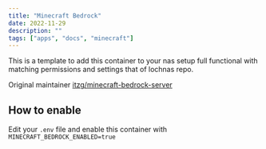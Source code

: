 ```yaml
---
title: "Minecraft Bedrock"
date: 2022-11-29
description: ""
tags: ["apps", "docs", "minecraft"]
---
```


This is a template to add this container to your nas setup full functional with matching permissions and settings that of lochnas repo.

Original maintainer [itzg/minecraft-bedrock-server](https://hub.docker.com/r/itzg/minecraft-bedrock-server)

## How to enable

Edit your `.env` file and enable this container with `MINECRAFT_BEDROCK_ENABLED=true`

